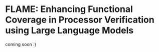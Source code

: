 # FLAME: Enhancing Functional Coverage in Processor Verification using Large Language Models

coming soon :)
